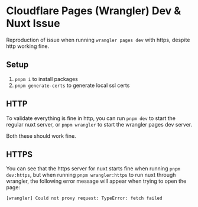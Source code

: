# Cloudflare Pages (Wrangler) Dev & Nuxt Issue

Reproduction of issue when running `wrangler pages dev` with https, despite http working fine.

## Setup

1. `pnpm i` to install packages
2. `pnpm generate-certs` to generate local ssl certs

## HTTP

To validate everything is fine in http, you can run `pnpm dev` to start the regular nuxt server, or `pnpm wrangler` to start the wrangler pages dev server.

Both these should work fine.

## HTTPS

You can see that the https server for nuxt starts fine when running `pnpm dev:https`, but when running `pnpm wrangler:https` to run nuxt through wrangler, the following error message will appear when trying to open the page:

```
[wrangler] Could not proxy request: TypeError: fetch failed
```